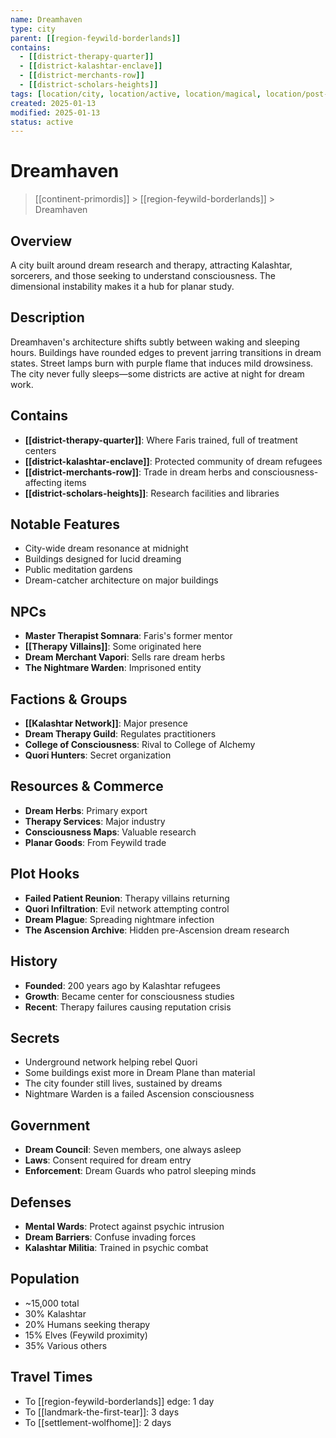 ```yaml
---
name: Dreamhaven
type: city
parent: [[region-feywild-borderlands]]
contains:
  - [[district-therapy-quarter]]
  - [[district-kalashtar-enclave]]
  - [[district-merchants-row]]
  - [[district-scholars-heights]]
tags: [location/city, location/active, location/magical, location/post-ascension]
created: 2025-01-13
modified: 2025-01-13
status: active
---
```


# Dreamhaven

> [[continent-primordis]] > [[region-feywild-borderlands]] > Dreamhaven

## Overview
A city built around dream research and therapy, attracting Kalashtar, sorcerers, and those seeking to understand consciousness. The dimensional instability makes it a hub for planar study.

## Description
Dreamhaven's architecture shifts subtly between waking and sleeping hours. Buildings have rounded edges to prevent jarring transitions in dream states. Street lamps burn with purple flame that induces mild drowsiness. The city never fully sleeps—some districts are active at night for dream work.

## Contains
- **[[district-therapy-quarter]]**: Where Faris trained, full of treatment centers
- **[[district-kalashtar-enclave]]**: Protected community of dream refugees
- **[[district-merchants-row]]**: Trade in dream herbs and consciousness-affecting items
- **[[district-scholars-heights]]**: Research facilities and libraries

## Notable Features
- City-wide dream resonance at midnight
- Buildings designed for lucid dreaming
- Public meditation gardens
- Dream-catcher architecture on major buildings

## NPCs
- **Master Therapist Somnara**: Faris's former mentor
- **[[Therapy Villains]]**: Some originated here
- **Dream Merchant Vapori**: Sells rare dream herbs
- **The Nightmare Warden**: Imprisoned entity

## Factions & Groups
- **[[Kalashtar Network]]**: Major presence
- **Dream Therapy Guild**: Regulates practitioners
- **College of Consciousness**: Rival to College of Alchemy
- **Quori Hunters**: Secret organization

## Resources & Commerce
- **Dream Herbs**: Primary export
- **Therapy Services**: Major industry
- **Consciousness Maps**: Valuable research
- **Planar Goods**: From Feywild trade

## Plot Hooks
- **Failed Patient Reunion**: Therapy villains returning
- **Quori Infiltration**: Evil network attempting control
- **Dream Plague**: Spreading nightmare infection
- **The Ascension Archive**: Hidden pre-Ascension dream research

## History
- **Founded**: 200 years ago by Kalashtar refugees
- **Growth**: Became center for consciousness studies
- **Recent**: Therapy failures causing reputation crisis

## Secrets
- Underground network helping rebel Quori
- Some buildings exist more in Dream Plane than material
- The city founder still lives, sustained by dreams
- Nightmare Warden is a failed Ascension consciousness

## Government
- **Dream Council**: Seven members, one always asleep
- **Laws**: Consent required for dream entry
- **Enforcement**: Dream Guards who patrol sleeping minds

## Defenses
- **Mental Wards**: Protect against psychic intrusion
- **Dream Barriers**: Confuse invading forces
- **Kalashtar Militia**: Trained in psychic combat

## Population
- ~15,000 total
- 30% Kalashtar
- 20% Humans seeking therapy
- 15% Elves (Feywild proximity)
- 35% Various others

## Travel Times
- To [[region-feywild-borderlands]] edge: 1 day
- To [[landmark-the-first-tear]]: 3 days
- To [[settlement-wolfhome]]: 2 days